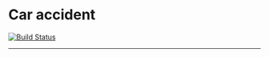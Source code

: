 # Car accident
[![Build Status](https://travis-ci.com/amasterenko/job4j_car_accident.svg?branch=main)](https://travis-ci.com/amasterenko/job4j_car_accident)  

____ 
